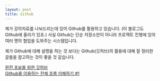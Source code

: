 ```yaml
---
layout: post
title: Github
---
```


제가 강의자료를 나눠드리는데 있어 Github를 활용하고 있습니다.
(이 블로그도 Github에 올라가 있죠.)
사실 Github는 단순 저장소만이 아니라 프로젝트 진행에 있어 여러 명의 협업을 도와주는 시스템입니다.

제가 Github에 대해 설명을 하는 것 보다는 Github(깃허브)의 활용에 대해 잘 정리한 글들을 참고하는 것이 좋을 것 같습니다.


[완전 초보를 위한 깃허브](https://nolboo.kim/blog/2013/10/06/github-for-beginner/)   
[Github를 이용하는 전체 흐름 이해하기 #1](https://blog.outsider.ne.kr/865)
